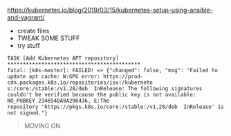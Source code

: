 https://kubernetes.io/blog/2019/03/15/kubernetes-setup-using-ansible-and-vagrant/


- create files
- TWEAK SOME STUFF
- try stuff

```log
TASK [Add Kubernetes APT repository] *******************************************
fatal: [k8s-master]: FAILED! => {"changed": false, "msg": "Failed to update apt cache: W:GPG error: https://prod-cdn.packages.k8s.io/repositories/isv:/kubernete
s:/core:/stable:/v1.28/deb  InRelease: The following signatures couldn't be verified because the public key is not available: NO_PUBKEY 234654DA9A296436, E:The
repository 'https://pkgs.k8s.io/core:/stable:/v1.28/deb  InRelease' is not signed."}
```

> MOVING ON

